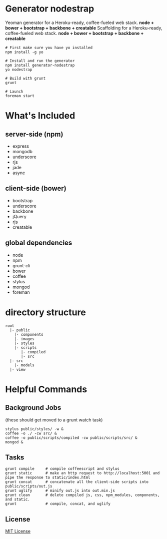# Generator nodestrap
Yeoman generator for a Heroku-ready, coffee-fueled web stack.
**node + bower + bootstrap + backbone + creatable**
Scaffolding for a Heroku-ready, coffee-fueled web stack.
**node + bower + bootstrap + backbone + creatable**

    # First make sure you have yo installed
    npm install -g yo
    
    # Install and run the generator
    npm install generator-nodestrap
    yo nodestrap
    
    # Build with grunt
    grunt
    
    # Launch
    foreman start

# What's Included
## server-side (npm)

* express
* mongodb
* underscore
* rjs
* jade
* async

## client-side (bower)

* bootstrap
* underscore
* backbone
* jQuery
* rjs
* creatable

## global dependencies

* node
* npm
* grunt-cli
* bower
* coffee
* stylus
* mongod
* foreman

# directory structure

    root
      |- public
        |- components
        |- images
        |- styles
        |- scripts
           |- compiled
           |- src
      |- src
        |- models
      |- view

# Helpful Commands
## Background Jobs
(these should get moved to a grunt watch task)

    stylus public/styles/ -w &
    coffee -o ./ -cw src/ &
    coffee -o public/scripts/compiled -cw public/scripts/src/ &
    mongod &

## Tasks

    grunt compile     # compile coffeescript and stylus
    grunt static      # make an http request to http://localhost:5001 and pipe the response to static/index.html
    grunt concat      # concatenate all the client-side scripts into public/scripts/out.js
    grunt uglify      # minify out.js into out.min.js
    grunt clean       # delete compiled js, css, npm_modules, components, and static.
    grunt             # compile, concat, and uglify

## License
[MIT License](http://en.wikipedia.org/wiki/MIT_License)
